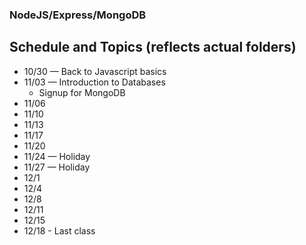 ### NodeJS/Express/MongoDB

## Schedule and Topics (reflects actual folders)

- 10/30 — Back to Javascript basics
- 11/03 — Introduction to Databases
  - Signup for MongoDB
- 11/06
- 11/10
- 11/13
- 11/17
- 11/20
- 11/24 — Holiday
- 11/27 — Holiday
- 12/1
- 12/4
- 12/8
- 12/11
- 12/15
- 12/18 - Last class
